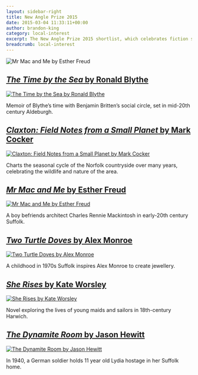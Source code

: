 ```yaml
---
layout: sidebar-right
title: New Angle Prize 2015
date: 2015-03-04 11:33:11+00:00
author: brandon-king
category: local-interest
excerpt: The New Angle Prize 2015 shortlist, which celebrates fiction set in East Anglia.
breadcrumb: local-interest
---
```

![Mr Mac and Me by Esther Freud](/images/featured/featured-mr-mac-and-me.jpg)

## [<cite>The Time by the Sea</cite> by Ronald Blythe](http://suffolk.spydus.co.uk/cgi-bin/spydus.exe/ENQ/OPAC/BIBENQ/16223113?QRY=CTIBIB%3C%20IRN(434412)&QRYTEXT=The%20time%20by%20the%20sea%20%3A%20Aldeburgh%201955-58)

[![The Time by the Sea by Ronald Blythe](/images/article/the-time-by-the-sea.jpg)](http://suffolk.spydus.co.uk/cgi-bin/spydus.exe/ENQ/OPAC/BIBENQ/16223113?QRY=CTIBIB%3C%20IRN(434412)&QRYTEXT=The%20time%20by%20the%20sea%20%3A%20Aldeburgh%201955-58)

Memoir of Blythe&#8217;s time with Benjamin Britten&#8217;s social circle, set in mid-20th century Aldeburgh.

## [<cite>Claxton: Field Notes from a Small Planet</cite> by Mark Cocker](http://suffolk.spydus.co.uk/cgi-bin/spydus.exe/ENQ/OPAC/BIBENQ/16225307?QRY=CTIBIB%3C%20IRN(40991280)&QRYTEXT=Claxton%20%3A%20field%20notes%20from%20a%20small%20planet)

[![Claxton: Field Notes from a Small Planet by Mark Cocker](/images/article/claxton.jpg)](http://suffolk.spydus.co.uk/cgi-bin/spydus.exe/ENQ/OPAC/BIBENQ/16225307?QRY=CTIBIB%3C%20IRN(40991280)&QRYTEXT=Claxton%20%3A%20field%20notes%20from%20a%20small%20planet)

Charts the seasonal cycle of the Norfolk countryside over many years, celebrating the wildlife and nature of the area.

## [<cite>Mr Mac and Me</cite> by Esther Freud](http://suffolk.spydus.co.uk/cgi-bin/spydus.exe/ENQ/OPAC/BIBENQ/16227277?QRY=CTIBIB%3C%20IRN(40362836)&QRYTEXT=Mr%20Mac%20and%20me)

[![Mr Mac and Me by Esther Freud](/images/article/mr-mac-and-me.jpg)](http://suffolk.spydus.co.uk/cgi-bin/spydus.exe/ENQ/OPAC/BIBENQ/16227277?QRY=CTIBIB%3C%20IRN(40362836)&QRYTEXT=Mr%20Mac%20and%20me)

A boy befriends architect Charles Rennie Mackintosh in early-20th century Suffolk.

## [<cite>Two Turtle Doves</cite> by Alex Monroe](http://suffolk.spydus.co.uk/cgi-bin/spydus.exe/ENQ/OPAC/BIBENQ/16232092?QRY=CTIBIB%3C%20IRN(33733325)&QRYTEXT=Two%20turtle%20doves%20%3A%20a%20memoir%20of%20making%20things)

[![Two Turtle Doves by Alex Monroe](/images/article/two-turtle-doves.jpg)](http://suffolk.spydus.co.uk/cgi-bin/spydus.exe/ENQ/OPAC/BIBENQ/16232092?QRY=CTIBIB%3C%20IRN(33733325)&QRYTEXT=Two%20turtle%20doves%20%3A%20a%20memoir%20of%20making%20things)

A childhood in 1970s Suffolk inspires Alex Monroe to create jewellery.

## [<cite>She Rises</cite> by Kate Worsley](http://suffolk.spydus.co.uk/cgi-bin/spydus.exe/ENQ/OPAC/BIBENQ/16236565?QRY=CTIBIB%3C%20IRN(21603758)&QRYTEXT=She%20rises)

[![She Rises by Kate Worsley](/images/article/she-rises.jpg)](http://suffolk.spydus.co.uk/cgi-bin/spydus.exe/ENQ/OPAC/BIBENQ/16236565?QRY=CTIBIB%3C%20IRN(21603758)&QRYTEXT=She%20rises)

Novel exploring the lives of young maids and sailors in 18th-century Harwich.

## [<cite>The Dynamite Room</cite> by Jason Hewitt](http://suffolk.spydus.co.uk/cgi-bin/spydus.exe/ENQ/OPAC/BIBENQ/16239033?QRY=CTIBIB%3C%20IRN(33733668)&QRYTEXT=The%20dynamite%20room)

[![The Dynamite Room by Jason Hewitt](/images/article/the-dynamite-room.jpg)](http://suffolk.spydus.co.uk/cgi-bin/spydus.exe/ENQ/OPAC/BIBENQ/16239033?QRY=CTIBIB%3C%20IRN(33733668)&QRYTEXT=The%20dynamite%20room)

In 1940, a German soldier holds 11 year old Lydia hostage in her Suffolk home.
